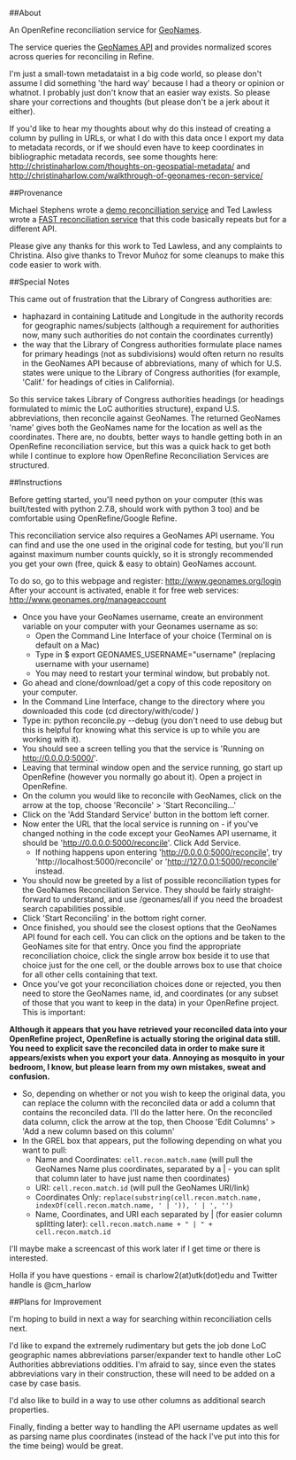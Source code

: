 ##About

An OpenRefine reconciliation service for [GeoNames](http://www.geonames.org/).

The service queries the [GeoNames API](http://www.geonames.org/export/web-services.html)
and provides normalized scores across queries for reconciling in Refine.

I'm just a small-town metadataist in a big code world, so please don't assume I did something 'the hard way' because I had a theory or opinion or whatnot. I probably just don't know that an easier way exists. So please share your corrections and thoughts (but please don't be a jerk about it either).

If you'd like to hear my thoughts about why do this instead of creating a column by pulling in URLs, or what I do with this data once I export my data to metadata records, or if we should even have to keep coordinates in bibliographic metadata records, see some thoughts here: http://christinaharlow.com/thoughts-on-geospatial-metadata/ and http://christinaharlow.com/walkthrough-of-geonames-recon-service/

##Provenance

Michael Stephens wrote a [demo reconcilliation service](https://github.com/mikejs/reconcile-demo) and Ted Lawless wrote a [FAST reconciliation service](https://github.com/lawlesst/fast-reconcile) that this code basically repeats but for a different API.

Please give any thanks for this work to Ted Lawless, and any complaints to Christina. Also give thanks to Trevor Muñoz for some cleanups to make this code easier to work with.

##Special Notes

This came out of frustration that the Library of Congress authorities are: 

- haphazard in containing Latitude and Longitude in the authority records for geographic names/subjects (although a requirement for authorities now, many such authorities do not contain the coordinates currently)
- the way that the Library of Congress authorities formulate place names for primary headings (not as subdivisions) would often return no results in the GeoNames API because of abbreviations, many of which for U.S. states were unique to the Library of Congress authorities (for example, 'Calif.' for headings of cities in California). 

So this service takes Library of Congress authorities headings (or headings formulated to mimic the LoC authorities structure), expand U.S. abbreviations, then reconcile against GeoNames. The returned GeoNames 'name' gives both the GeoNames name for the location as well as the coordinates. There are, no doubts, better ways to handle getting both in an OpenRefine reconciliation service, but this was a quick hack to get both while I continue to explore how OpenRefine Reconciliation Services are structured.

##Instructions

Before getting started, you'll need python on your computer (this was built/tested with python 2.7.8, should work with python 3 too) and be comfortable using OpenRefine/Google Refine. 

This reconciliation service also requires a GeoNames API username. You can find and use the one used in the original code for testing, but you'll run against maximum number counts quickly, so it is strongly recommended you get your own (free, quick & easy to obtain) GeoNames account.

To do so, go to this webpage and register: http://www.geonames.org/login
After your account is activated, enable it for free web services: http://www.geonames.org/manageaccount

- Once you have your GeoNames username, create an environment variable on your computer with your Geonames username as so:
	- Open the Command Line Interface of your choice (Terminal on is default on a Mac)
	- Type in $ export GEONAMES_USERNAME="username" (replacing username with your username)
	- You may need to restart your terminal window, but probably not.
- Go ahead and clone/download/get a copy of this code repository on your computer.
- In the Command Line Interface, change to the directory where you downloaded this code (cd directory/with/code/ )
- Type in: python reconcile.py --debug (you don't need to use debug but this is helpful for knowing what this service is up to while you are working with it).
- You should see a screen telling you that the service is 'Running on http://0.0.0.0:5000/'.
- Leaving that terminal window open and the service running, go start up OpenRefine (however you normally go about it). Open a project in OpenRefine.
- On the column you would like to reconcile with GeoNames, click on the arrow at the top, choose 'Reconcile' > 'Start Reconciling...'
- Click on the 'Add Standard Service' button in the bottom left corner. 
- Now enter the URL that the local service is running on - if you've changed nothing in the code except your GeoNames API username, it should be 'http://0.0.0.0:5000/reconcile'. Click Add Service.
	- If nothing happens upon entering 'http://0.0.0.0:5000/reconcile', try 'http://localhost:5000/reconcile' or 'http://127.0.0.1:5000/reconcile' instead.
- You should now be greeted by a list of possible reconciliation types for the GeoNames Reconciliation Service. They should be fairly straight-forward to understand, and use /geonames/all if you need the broadest search capabilities possible.
- Click 'Start Reconciling' in the bottom right corner.
- Once finished, you should see the closest options that the GeoNames API found for each cell. You can click on the options and be taken to the GeoNames site for that entry. Once you find the appropriate reconciliation choice, click the single arrow box beside it to use that choice just for the one cell, or the double arrows box to use that choice for all other cells containing that text.
- Once you've got your reconciliation choices done or rejected, you then need to store the GeoNames name, id, and coordinates (or any subset of those that you want to keep in the data) in your OpenRefine project. This is important:

**Although it appears that you have retrieved your reconciled data into your OpenRefine project, OpenRefine is actually storing the original data still. You need to explicit save the reconciled data in order to make sure it appears/exists when you export your data. Annoying as mosquito in your bedroom, I know, but please learn from my own mistakes, sweat and confusion.**

- So, depending on whether or not you wish to keep the original data, you can replace the column with the reconciled data or add a column that contains the reconciled data. I'll do the latter here. On the reconciled data column, click the arrow at the top, then Choose 'Edit Columns' > 'Add a new column based on this column'
- In the GREL box that appears, put the following depending on what you want to pull:
	- Name and Coordinates: `cell.recon.match.name` (will pull the GeoNames Name plus coordinates, separated by a | - you can split that column later to have just name then coordinates)
	- URI: `cell.recon.match.id` (will pull the GeoNames URI/link)
	- Coordinates Only: `replace(substring(cell.recon.match.name, indexOf(cell.recon.match.name, ' | ')), ' | ', '')`
	- Name, Coordinates, and URI each separated by | (for easier column splitting later): `cell.recon.match.name + " | " + cell.recon.match.id`

I'll maybe make a screencast of this work later if I get time or there is interested.

Holla if you have questions - email is charlow2(at)utk(dot)edu and Twitter handle is @cm_harlow


##Plans for Improvement

I'm hoping to build in next a way for searching within reconciliation cells next. 

I'd like to expand the extremely rudimentary but gets the job done LoC geographic names abbreviations parser/expander text to handle other LoC Authorities abbreviations oddities. I'm afraid to say, since even the states abbreviations vary in their construction, these will need to be added on a case by case basis.

I'd also like to build in a way to use other columns as additional search properties.

Finally, finding a better way to handling the API username updates as well as parsing name plus coordinates (instead of the hack I've put into this for the time being) would be great.

